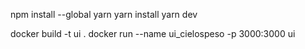 npm install --global yarn
yarn install
yarn dev

docker build -t ui .
docker run --name ui_cielospeso -p 3000:3000 ui
